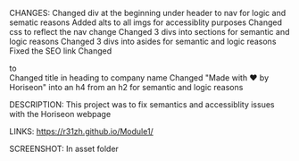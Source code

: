 CHANGES:
Changed div at the beginning under header to nav for logic and sematic reasons
Added alts to all imgs for accessiblity purposes
Changed css to reflect the nav change
Changed 3 divs into sections for semantic and logic reasons
Changed 3 divs into asides for semantic and logic reasons
Fixed the SEO link
Changed <div class="footer"> to <footer class="footer">
Changed title in heading to company name
Changed "Made with ❤️️ by Horiseon" into an h4 from an h2 for semantic and logic reasons

DESCRIPTION:
This project was to fix semantics and accessiblity issues with the Horiseon webpage

LINKS:
https://r31zh.github.io/Module1/

SCREENSHOT:
In asset folder
